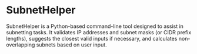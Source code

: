 # SubnetHelper
SubnetHelper is a Python-based command-line tool designed to assist in subnetting tasks. It validates IP addresses and subnet masks (or CIDR prefix lengths), suggests the closest valid inputs if necessary, and calculates non-overlapping subnets based on user input. 
